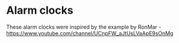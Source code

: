 # Alarm clocks

These alarm clocks were inspired by the example by RonMar - https://www.youtube.com/channel/UCnpFW_aJtUsLVaApE9sOnMg
